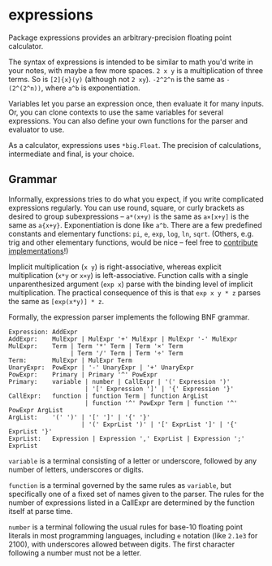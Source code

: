 # expressions

Package expressions provides an arbitrary-precision floating point calculator.

The syntax of expressions is intended to be similar to math you'd write in your notes, with maybe a few more spaces. `2 x y` is a multiplication of three terms. So is `[2]{x}(y)` (although not `2 xy`). `-2^2^n` is the same as `-(2^(2^n))`, where `a^b` is exponentiation.

Variables let you parse an expression once, then evaluate it for many inputs. Or, you can clone contexts to use the same variables for several expressions. You can also define your own functions for the parser and evaluator to use.

As a calculator, expressions uses `*big.Float`. The precision of calculations, intermediate and final, is your choice.


## Grammar

Informally, expressions tries to do what you expect, if you write complicated expressions regularly. You can use round, square, or curly brackets as desired to group subexpressions – `a*(x+y)` is the same as `a×[x+y]` is the same as `a{x+y}`. Exponentiation is done like `a^b`. There are a few predefined constants and elementary functions: `pi`, `e`, `exp`, `log`, `ln`, `sqrt`. (Others, e.g. trig and other elementary functions, would be nice – feel free to [contribute implementations](https://github.com/zephyrtronium/bigfloat)!)

Implicit multiplication (`x y`) is right-associative, whereas explicit multiplication (`x*y` or `x×y`) is left-associative. Function calls with a single unparenthesized argument (`exp x`) parse with the binding level of implicit multiplication. The practical consequence of this is that `exp x y * z` parses the same as `[exp(x*y)] * z`.

Formally, the expression parser implements the following BNF grammar.

```
Expression: AddExpr
AddExpr:    MulExpr | MulExpr '+' MulExpr | MulExpr '-' MulExpr
MulExpr:    Term | Term '*' Term | Term '×' Term
                 | Term '/' Term | Term '÷' Term
Term:       MulExpr | MulExpr Term
UnaryExpr:  PowExpr | '-' UnaryExpr | '+' UnaryExpr
PowExpr:    Primary | Primary '^' PowExpr
Primary:    variable | number | CallExpr | '(' Expression ')'
                     | '[' Expression ']' | '{' Expression '}'
CallExpr:   function | function Term | function ArgList
                     | function '^' PowExpr Term | function '^' PowExpr ArgList
ArgList:    '(' ')' | '[' ']' | '{' '}'
                    | '(' ExprList ')' | '[' ExprList ']' | '{' ExprList '}'
ExprList:   Expression | Expression ',' ExprList | Expression ';' ExprList
```

`variable` is a terminal consisting of a letter or underscore, followed by any number of letters, underscores or digits.

`function` is a terminal governed by the same rules as `variable`, but specifically one of a fixed set of names given to the parser. The rules for the number of expressions listed in a CallExpr are determined by the function itself at parse time.

`number` is a terminal following the usual rules for base-10 floating point literals in most programming languages, including `e` notation (like `2.1e3` for 2100), with underscores allowed between digits. The first character following a number must not be a letter.
